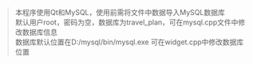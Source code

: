 >本程序使用Qt和MySQL，使用前需将文件中数据导入MySQL数据库<br>
>默认用户root，密码为空，数据库为travel_plan，可在mysql.cpp文件中修改数据库信息<br>
>数据库默认位置在D:/mysql/bin/mysql.exe 可在widget.cpp中修改数据库位置<br>
